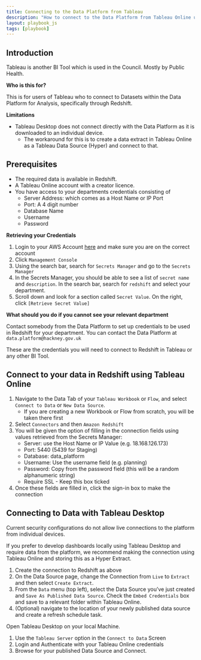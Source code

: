 ```yaml
---
title: Connecting to the Data Platform from Tableau
description: "How to connect to the Data Platform from Tableau Online using Redshift or Athena"
layout: playbook_js
tags: [playbook]
---
```


## Introduction

Tableau is another BI Tool which is used in the Council. Mostly by Public Health.

**Who is this for?**

This is for users of Tableau who to connect to Datasets within the Data Platform for Analysis, specifically through Redshift.

**Limitations**

- Tableau Desktop does not connect directly with the Data Platform as it is downloaded to an individual device. 
  - The workaround for this is to create a data extract in Tableau Online as a Tableau Data Source (Hyper) and connect to that.
## Prerequisites

- The required data is available in Redshift.
- A Tableau Online account with a creator licence.
- You have access to your departments credentials consisting of
  - Server Address: which comes as a Host Name or IP Port
  - Port: A 4 digit number
  - Database Name
  - Username
  - Password

**Retrieving your Credentials**
1. Login to your AWS Account [here](https://hackney.awsapps.com/start#/) and make sure you are on the correct account
2. Click `Management Console`
3. Using the search bar, search for `Secrets Manager` and go to the `Secrets Manager`
4. In the Secrets Manager, you should be able to see a list of `secret name` and `description`. 
   In the search bar, search for `redshift` and select your department.
5. Scroll down and look for a section called `Secret Value`. On the right, click `[Retrieve Secret Value]`
   
**What should you do if you cannot see your relevant department**

Contact somebody from the Data Platform to set up credentials to be used in Redshift for your department.
You can contact the Data Platform at `data.platform@hackney.gov.uk`

These are the credentials you will need to connect to Redshift in Tableau or any other BI Tool.


## Connect to your data in Redshift using Tableau Online


1. Navigate to the Data Tab of your `Tableau Workbook` or `Flow`, and select `Connect to Data` or `New Data Source`. 
   - If you are creating a new Workbook or Flow from scratch, you will be taken there first
2. Select `Connectors` and then `Amazon Redshift`
3. You will be given the option of filling in the connection fields using values retrieved from the Secrets Manager:
   - Server: use the Host Name or IP Value (e.g. 18.168.126.173)
   - Port: 5440 (5439 for Staging)
   - Database: data_platform
   - Username: Use the username field (e.g. planning)
   - Password: Copy from the password field (this will be a random alphanumeric string)
   - Require SSL - Keep this box ticked
4. Once these fields are filled in, click the sign-in box to make the connection

## Connecting to Data with Tableau Desktop

Current security configurations do not allow live connections to the platform from individual devices. 

If you prefer to develop dashboards locally using Tableau Desktop and require data from the platform, we recommend making the connection using Tableau Online and storing this as a Hyper Extract.

1. Create the connection to Redshift as above
2. On the Data Source page, change the Connection from `Live` to `Extract` and then select `Create Extract`. 
3. From the `Data` menu (top left), select the Data Source you’ve just created and `Save As Published Data Source`. Check the `Embed Credentials` box and save to a relevant folder within Tableau Online.
4. (Optional) navigate to the location of your newly published data source and create a refresh schedule task.

Open Tableau Desktop on your local Machine.

1. Use the `Tableau Server` option in the `Connect to Data` Screen
2. Login and Authenticate with your Tableau Online credentials
3. Browse for your published Data Source and Connect.
